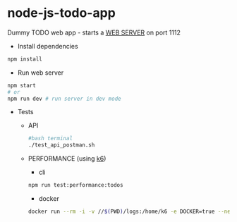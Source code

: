 # node-js-todo-app

Dummy TODO web app - starts a [WEB SERVER](http://localhost:1112/) on port 1112

- Install dependencies

```bash
npm install
```

- Run web server

```bash
npm start
# or
npm run dev # run server in dev mode
```

- Tests

  - API

    ```bash
    #bash terminal
    ./test_api_postman.sh
    ```

  - PERFORMANCE (using [k6](https://grafana.com/docs/k6/latest/using-k6))

    - cli

    ```bash
    npm run test:performance:todos
    ```

    - docker

    ```bash
    docker run --rm -i -v //$(PWD)/logs:/home/k6 -e DOCKER=true --network="host" grafana/k6 run - < test/performance/get-todos.k6.js
    ```
